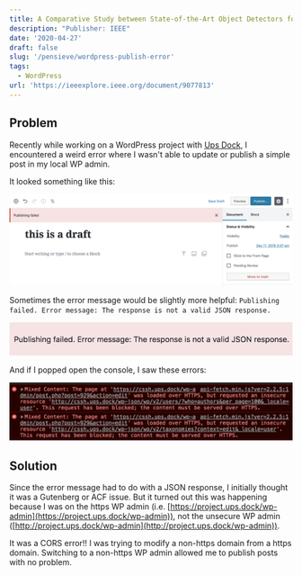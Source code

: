 ```yaml
---
title: A Comparative Study between State-of-the-Art Object Detectors for Traffic Light Detection
description: "Publisher: IEEE"
date: '2020-04-27'
draft: false
slug: '/pensieve/wordpress-publish-error'
tags:
  - WordPress
url: 'https://ieeexplore.ieee.org/document/9077813'
---
```


## Problem

Recently while working on a WordPress project with [Ups Dock](https://github.com/Upstatement/ups-dock), I encountered a weird error where I wasn't able to update or publish a simple post in my local WP admin.

It looked something like this:

![Draft fail](./draft-fail.png)

Sometimes the error message would be slightly more helpful: `Publishing failed. Error message: The response is not a valid JSON response.`

![Publish error](./publish-error.png)

And if I popped open the console, I saw these errors:

![Console errors](./console-errors.png)

## Solution

Since the error message had to do with a JSON response, I initially thought it was a Gutenberg or ACF issue. But it turned out this was happening because I was on the https WP admin (i.e. [https://project.ups.dock/wp-admin](https://project.ups.dock/wp-admin)), not the unsecure WP admin ([http://project.ups.dock/wp-admin](http://project.ups.dock/wp-admin)).

It was a CORS error!! I was trying to modify a non-https domain from a https domain. Switching to a non-https WP admin allowed me to publish posts with no problem.

